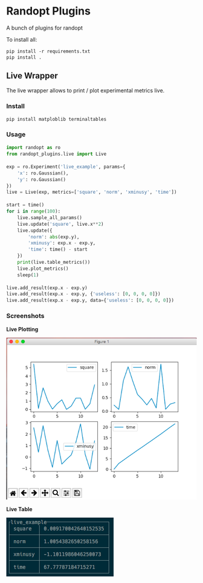# Randopt Plugins
A bunch of plugins for randopt

To install all:

~~~shell
pip install -r requirements.txt
pip install .
~~~

## Live Wrapper

The live wrapper allows to print / plot experimental metrics live.

### Install

~~~shell
pip install matploblib terminaltables
~~~

### Usage

~~~python
import randopt as ro
from randopt_plugins.live import Live

exp = ro.Experiment('live_example', params={
    'x': ro.Gaussian(),
    'y': ro.Gaussian()
})
live = Live(exp, metrics=['square', 'norm', 'xminusy', 'time'])

start = time()
for i in range(100):
    live.sample_all_params()
    live.update('square', live.x**2)
    live.update({
        'norm': abs(exp.y),
        'xminusy': exp.x - exp.y,
        'time': time() - start
    })
    print(live.table_metrics())
    live.plot_metrics()
    sleep(1)

live.add_result(exp.x - exp.y)
live.add_result(exp.x - exp.y, {'useless': [0, 0, 0, 0]})
live.add_result(exp.x - exp.y, data={'useless': [0, 0, 0, 0]})
~~~

### Screenshots

**Live Plotting**

![](./assets/images/live_plot.png)

**Live Table**

![](./assets/images/live_table.png)
